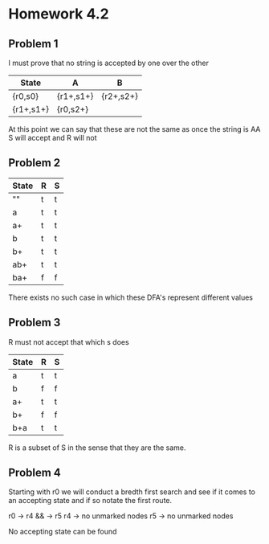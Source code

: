# Homework 4.2

## Problem 1

I must prove that no string is accepted by one over the other

|State|A|B|
|--|--|--|
|{r0,s0}|{r1+,s1+}|{r2+,s2+}|
|{r1+,s1+}|{r0,s2+}||

At this point we can say that these are not the same as once the string is AA S will accept and R will not

## Problem 2

|State|R|S|
|--|--|--|
|""|t|t|
|a|t|t|
|a+|t|t|
|b|t|t|
|b+|t|t|
|ab+|t|t|
|ba+|f|f|

There exists no such case in which these DFA's represent different values

## Problem 3

R must not accept that which s does

|State|R|S|
|--|--|--|
|a|t|t|
|b|f|f|
|a+|t|t|
|b+|f|f|
|b+a|t|t|

R is a subset of S in the sense that they are the same.

## Problem 4

Starting with r0 we will conduct a bredth first search and see if it comes to an accepting state and if so notate the first route.

r0 -> r4 && -> r5
r4 -> no unmarked nodes
r5 -> no unmarked nodes

No accepting state can be found
